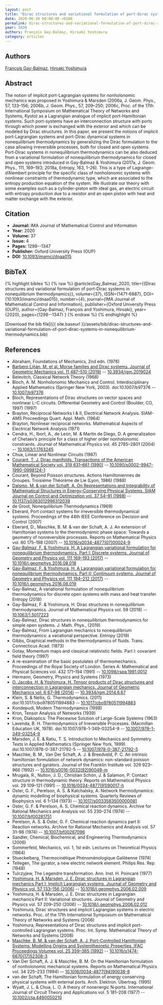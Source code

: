 ```yaml
---
layout: post
title: "Dirac structures and variational formulation of port-Dirac systems in nonequilibrium thermodynamics"
date: 2020-06-20 00:00:00 +0100
permalink: dirac-structures-and-variational-formulation-of-port-dirac-systems-in-nonequilibrium-thermodynamics
year: 2020
authors: François Gay-Balmaz, Hiroaki Yoshimura
category: articles
---
```

 
## Authors
[François Gay-Balmaz](authors/francois-gay-balmaz), [Hiroaki Yoshimura](authors/hiroaki-yoshimura)
 
## Abstract
The notion of implicit port-Lagrangian systems for nonholonomic mechanics was proposed in Yoshimura &amp; Marsden (2006a, J. Geom. Phys., 57, 133–156; 2006b, J. Geom. Phys., 57, 209–250; 2006c, Proc. of the 17th International Symposium on Mathematical Theory of Networks and Systems, Kyoto) as a Lagrangian analogue of implicit port-Hamiltonian systems. Such port-systems have an interconnection structure with ports through which power is exchanged with the exterior and which can be modeled by Dirac structures. In this paper, we present the notions of implicit port-Lagrangian systems and port-Dirac dynamical systems in nonequilibrium thermodynamics by generalizing the Dirac formulation to the case allowing irreversible processes, both for closed and open systems. Port-Dirac systems in nonequilibrium thermodynamics can be also deduced from a variational formulation of nonequilibrium thermodynamics for closed and open systems introduced in Gay-Balmaz &amp; Yoshimura (2017a, J. Geom. Phys., 111, 169–193; 2018a, Entropy, 163, 1–26). This is a type of Lagrange–d’Alembert principle for the specific class of nonholonomic systems with nonlinear constraints of thermodynamic type, which are associated to the entropy production equation of the system. We illustrate our theory with some examples such as a cylinder-piston with ideal gas, an electric circuit with entropy production due to a resistor and an open piston with heat and matter exchange with the exterior.
 
## Citation
- **Journal:** IMA Journal of Mathematical Control and Information
- **Year:** 2020
- **Volume:** 37
- **Issue:** 4
- **Pages:** 1298--1347
- **Publisher:** Oxford University Press (OUP)
- **DOI:** [10.1093/imamci/dnaa015](https://doi.org/10.1093/imamci/dnaa015)
 
## BibTeX
{% highlight bibtex %}
{% raw %}
@article{Gay_Balmaz_2020,
  title={{Dirac structures and variational formulation of port-Dirac systems in nonequilibrium thermodynamics}},
  volume={37},
  ISSN={1471-6887},
  DOI={10.1093/imamci/dnaa015},
  number={4},
  journal={IMA Journal of Mathematical Control and Information},
  publisher={Oxford University Press (OUP)},
  author={Gay-Balmaz, François and Yoshimura, Hiroaki},
  year={2020},
  pages={1298--1347}
}
{% endraw %}
{% endhighlight %}
 
[Download the bib file]({{ site.baseurl }}/assets/bib/dirac-structures-and-variational-formulation-of-port-dirac-systems-in-nonequilibrium-thermodynamics.bib)
 
## References
- Abraham, Foundations of Mechanics, 2nd edn. (1978)
- [Barbero Liñán, M. et al. Morse families and Dirac systems. Journal of Geometric Mechanics vol. 11 487–510 (2019)](morse-families-and-dirac-systems) -- [10.3934/jgm.2019024](https://doi.org/10.3934/jgm.2019024)
- Belevitch, Classical Network Theory (1968)
- Bloch, A. M. Nonholonomic Mechanics and Control. Interdisciplinary Applied Mathematics (Springer New York, 2003). doi:10.1007/b97376 -- [10.1007/b97376](https://doi.org/10.1007/b97376)
- Bloch, Representations of Dirac structures on vector spaces and nonlinear L–C circuits. Differential Geometry and Control (Boulder, CO, 1997) (1997)
- Brayton, Reciprocal Networks I & II, Electrical Network Analysis. SIAM-AMS Proceedings Quart. Appl. Math. (1964)
- Brayton, Nonlinear reciprocal networks. Mathematical Aspects of Electrical Network Analysis (1971)
- Cendra, H., Ibort, A., de León, M. & Martı́n de Diego, D. A generalization of Chetaev’s principle for a class of higher order nonholonomic constraints. Journal of Mathematical Physics vol. 45 2785–2801 (2004) -- [10.1063/1.1763245](https://doi.org/10.1063/1.1763245)
- Chua, Linear and Nonlinear Circuits (1987)
- [Courant, T. J. Dirac manifolds. Transactions of the American Mathematical Society vol. 319 631–661 (1990)](dirac-manifolds) -- [10.1090/s0002-9947-1990-0998124-1](https://doi.org/10.1090/s0002-9947-1990-0998124-1)
- Courant, Beyond Poisson structures. Actions Hamiltoniennes de Groupes. Troisième Théorème de Lie (Lyon, 1986) (1988)
- [Dalsmo, M. & van der Schaft, A. On Representations and Integrability of Mathematical Structures in Energy-Conserving Physical Systems. SIAM Journal on Control and Optimization vol. 37 54–91 (1998)](on-representations-and-integrability-of-mathematical-structures-in-energy-conserving-physical-systems) -- [10.1137/s0363012996312039](https://doi.org/10.1137/s0363012996312039)
- de Groot, Nonequilibrium Thermodynamics (1969)
- Eberard, Port contact systems for irreversible thermodynamical systems. Proceedings of the 44th IEEE Conference on Decision and Control (2007)
- Eberard, D., Maschke, B. M. & van der Schaft, A. J. An extension of Hamiltonian systems to the thermodynamic phase space: Towards a geometry of nonreversible processes. Reports on Mathematical Physics vol. 60 175–198 (2007) -- [10.1016/s0034-4877(07)00024-9](https://doi.org/10.1016/s0034-4877(07)00024-9)
- [Gay-Balmaz, F. & Yoshimura, H. A Lagrangian variational formulation for nonequilibrium thermodynamics. Part I: Discrete systems. Journal of Geometry and Physics vol. 111 169–193 (2017)](a-lagrangian-variational-formulation-for-nonequilibrium-thermodynamics-part-i-discrete-systems) -- [10.1016/j.geomphys.2016.08.018](https://doi.org/10.1016/j.geomphys.2016.08.018)
- [Gay-Balmaz, F. & Yoshimura, H. A Lagrangian variational formulation for nonequilibrium thermodynamics. Part II: Continuum systems. Journal of Geometry and Physics vol. 111 194–212 (2017)](a-lagrangian-variational-formulation-for-nonequilibrium-thermodynamics-part-ii-continuum-systems) -- [10.1016/j.geomphys.2016.08.019](https://doi.org/10.1016/j.geomphys.2016.08.019)
- Gay-Balmaz, A variational formulation of nonequilibrium thermodynamics for discrete open systems with mass and heat transfer. Entropy (2018)
- Gay-Balmaz, F. & Yoshimura, H. Dirac structures in nonequilibrium thermodynamics. Journal of Mathematical Physics vol. 59 (2018) -- [10.1063/1.5017223](https://doi.org/10.1063/1.5017223)
- Gay-Balmaz, Dirac structures in nonequilibrium thermodynamics for simple open systems. J. Math. Phys., (2019)
- Gay-Balmaz, From Lagrangian mechanics to nonequilibrium thermodynamics: a variational perspective. Entropy (2019)
- Gibbs, Graphical methods in the thermodynamics of fluids. Trans. Connecticus Acad. (1873)
- Gotay, Momentum maps and classical relativistic fields. Part I: covariant field theory (1997)
- A re-examination of the basic postulates of thermomechanics. Proceedings of the Royal Society of London. Series A: Mathematical and Physical Sciences vol. 432 171–194 (1991) -- [10.1098/rspa.1991.0012](https://doi.org/10.1098/rspa.1991.0012)
- Hermann, Geometry, Physics and Systems (1973)
- [O. Jacobs, H. & Yoshimura, H. Tensor products of Dirac structures and interconnection in Lagrangian mechanics. Journal of Geometric Mechanics vol. 6 67–98 (2014)](tensor-products-of-dirac-structures-and-interconnection-in-lagrangian-mechanics) -- [10.3934/jgm.2014.6.67](https://doi.org/10.3934/jgm.2014.6.67)
- Klein, S. & Nellis, G. Thermodynamics. (2011) doi:10.1017/cbo9780511994883 -- [10.1017/cbo9780511994883](https://doi.org/10.1017/cbo9780511994883)
- Kondepudi, Modern Thermodynamics (1998)
- Kron, Tensor Analysis of Networks (1939)
- Kron, Diakoptics: The Piecewise Solution of Large-Scale Systems (1963)
- Lavenda, B. H. Thermodynamics of Irreversible Processes. (Macmillan Education UK, 1978). doi:10.1007/978-1-349-03254-9 -- [10.1007/978-1-349-03254-9](https://doi.org/10.1007/978-1-349-03254-9)
- Marsden, J. E. & Ratiu, T. S. Introduction to Mechanics and Symmetry. Texts in Applied Mathematics (Springer New York, 1999). doi:10.1007/978-0-387-21792-5 -- [10.1007/978-0-387-21792-5](https://doi.org/10.1007/978-0-387-21792-5)
- Maschke, B. M., Van Der Schaft, A. J. & Breedveld, P. C. An intrinsic hamiltonian formulation of network dynamics: non-standard poisson structures and gyrators. Journal of the Franklin Institute vol. 329 923–966 (1992) -- [10.1016/s0016-0032(92)90049-m](https://doi.org/10.1016/s0016-0032(92)90049-m)
- Mrugala, R., Nulton, J. D., Christian Schön, J. & Salamon, P. Contact structure in thermodynamic theory. Reports on Mathematical Physics vol. 29 109–121 (1991) -- [10.1016/0034-4877(91)90017-h](https://doi.org/10.1016/0034-4877(91)90017-h)
- Oster, G. F., Perelson, A. S. & Katchalsky, A. Network thermodynamics: dynamic modelling of biophysical systems. Quarterly Reviews of Biophysics vol. 6 1–134 (1973) -- [10.1017/s0033583500000081](https://doi.org/10.1017/s0033583500000081)
- Oster, G. F. & Perelson, A. S. Chemical reaction dynamics. Archive for Rational Mechanics and Analysis vol. 55 230–274 (1974) -- [10.1007/bf00281751](https://doi.org/10.1007/bf00281751)
- Perelson, A. S. & Oster, G. F. Chemical reaction dynamics part II: Reaction networks. Archive for Rational Mechanics and Analysis vol. 57 31–98 (1974) -- [10.1007/bf00287096](https://doi.org/10.1007/bf00287096)
- Sandler, Chemical, Biochemical, and Engineering Thermodynamics (2006)
- Sommerfeld, Mechanics, vol. 1, 1st edn. Lectures on Theoretical Physics (1964)
- Stueckelberg, Thermocinétique Phénoménologique Galiléenne (1974)
- Tellegen, The gyrator, a new electric network element. Philips Res. Rep. (1948)
- Tulczyjew, The Legendre transformation. Ann. Inst. H. Poincaré (1977)
- [Yoshimura, H. & Marsden, J. E. Dirac structures in Lagrangian mechanics Part I: Implicit Lagrangian systems. Journal of Geometry and Physics vol. 57 133–156 (2006)](dirac-structures-in-lagrangian-mechanics-part-i-implicit-lagrangian-systems) -- [10.1016/j.geomphys.2006.02.009](https://doi.org/10.1016/j.geomphys.2006.02.009)
- Yoshimura, H. & Marsden, J. E. Dirac structures in Lagrangian mechanics Part II: Variational structures. Journal of Geometry and Physics vol. 57 209–250 (2006) -- [10.1016/j.geomphys.2006.02.012](https://doi.org/10.1016/j.geomphys.2006.02.012)
- Yoshimura, Dirac structures and implicit Lagrangian systems in electric networks. Proc. of the 17th International Symposium on Mathematical Theory of Networks and Systems (2006)
- Yoshimura, Representations of Dirac structures and implicit port-controlled Lagrangian systems. Proc. Int. Symp. Mathematical Theory of Networks and Systems (2008)
- [Maschke, B. M. & van der Schaft, A. J. Port-Controlled Hamiltonian Systems: Modelling Origins and Systemtheoretic Properties. IFAC Proceedings Volumes vol. 25 359–365 (1992)](port-controlled-hamiltonian-systems-modelling-origins-and-systemtheoretic-properties) -- [10.1016/s1474-6670(17)52308-3](https://doi.org/10.1016/s1474-6670(17)52308-3)
- Van Der Schaft, A. J. & Maschke, B. M. On the Hamiltonian formulation of nonholonomic mechanical systems. Reports on Mathematical Physics vol. 34 225–233 (1994) -- [10.1016/0034-4877(94)90038-8](https://doi.org/10.1016/0034-4877(94)90038-8)
- van der Schaft, The Hamiltonian formulation of energy conserving physical systems with external ports. Arch. Elektron. Übertrag. (1995)
- Wyatt, J. L. & Chua, L. O. A theory of nonenergic N‐ports. International Journal of Circuit Theory and Applications vol. 5 181–208 (1977) -- [10.1002/cta.4490050210](https://doi.org/10.1002/cta.4490050210)

